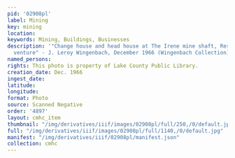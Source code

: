 ```yaml
---
pid: '02908pl'
label: Mining
key: mining
location: 
keywords: Mining, Buildings, Businesses
description: '"Change house and head house at The Irene mine shaft, Res-ASARCO joint
  venture" - J. Leroy Wingenbach, December 1966 (Wingenbach Collection)'
named_persons: 
rights: This photo is property of Lake County Public Library.
creation_date: Dec. 1966
ingest_date: 
latitude: 
longitude: 
format: Photo
source: Scanned Negative
order: '4897'
layout: cmhc_item
thumbnail: "/img/derivatives/iiif/images/02908pl/full/250,/0/default.jpg"
full: "/img/derivatives/iiif/images/02908pl/full/1140,/0/default.jpg"
manifest: "/img/derivatives/iiif/02908pl/manifest.json"
collection: cmhc
---
```

